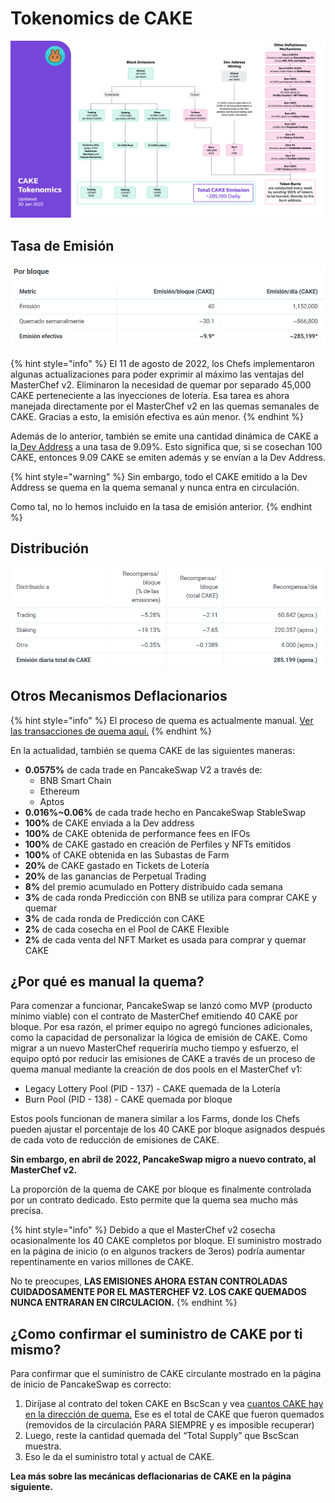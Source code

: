 # Tokenomics de CAKE

![](../../.gitbook/assets/0.png)

## **Tasa de Emisión** <a href="#_yrv8c4jk627i" id="_yrv8c4jk627i"></a>

![](../../.gitbook/assets/1.png)

{% hint style="info" %}
El 11 de agosto de 2022, los Chefs implementaron algunas actualizaciones para poder exprimir al máximo las ventajas del MasterChef v2. Eliminaron la necesidad de quemar por separado 45,000 CAKE perteneciente a las inyecciones de lotería. Esa tarea es ahora manejada directamente por el MasterChef v2 en las quemas semanales de CAKE. Gracias a esto, la emisión efectiva es aún menor.
{% endhint %}



Además de lo anterior, también se emite una cantidad dinámica de CAKE a la[ Dev Address](https://bscscan.com/address/0xceba60280fb0ecd9a5a26a1552b90944770a4a0e#tokentxns) a una tasa de 9.09%. Esto significa que, si se cosechan 100 CAKE, entonces 9.09 CAKE se emiten además y se envían a la Dev Address.

{% hint style="warning" %}
Sin embargo, todo el CAKE emitido a la Dev Address se quema en la quema semanal y nunca entra en circulación.

Como tal, no lo hemos incluido en la tasa de emisión anterior.
{% endhint %}

## **Distribución** <a href="#_if9wweb9lg40" id="_if9wweb9lg40"></a>

![](../../.gitbook/assets/2.png)

## **Otros Mecanismos Deflacionarios** <a href="#_g0fdb9yy2r2k" id="_g0fdb9yy2r2k"></a>

{% hint style="info" %}
El proceso de quema es actualmente manual. [Ver las transacciones de quema aquí.](https://bscscan.com/token/0x0e09fabb73bd3ade0a17ecc321fd13a19e81ce82?a=0x000000000000000000000000000000000000dead)
{% endhint %}

En la actualidad, también se quema CAKE de las siguientes maneras:

* **0.0575%** de cada trade en PancakeSwap V2 a través de:
  * BNB Smart Chain
  * Ethereum
  * Aptos
* **0.016%\~0.06%** de cada trade hecho en PancakeSwap StableSwap
* **100%** de CAKE enviada a la Dev address
* **100%** de CAKE obtenida de performance fees en IFOs
* **100%** de CAKE gastado en creación de Perfiles y NFTs emitidos
* **100%** of CAKE obtenida en las Subastas de Farm
* **20%** de CAKE gastado en Tickets de Lotería
* **20%** de las ganancias de Perpetual Trading
* **8%** del premio acumulado en Pottery distribuido cada semana
* **3%** de cada ronda Predicción con BNB se utiliza para comprar CAKE y quemar
* **3%** de cada ronda de Predicción con CAKE
* **2%** de cada cosecha en el Pool de CAKE Flexible
* **2%** de cada venta del NFT Market es usada para comprar y quemar CAKE

## **¿Por qué es manual la quema?** <a href="#_3el2cjrubiib" id="_3el2cjrubiib"></a>

Para comenzar a funcionar, PancakeSwap se lanzó como MVP (producto mínimo viable) con el contrato de MasterChef emitiendo 40 CAKE por bloque. Por esa razón, el primer equipo no agregó funciones adicionales, como la capacidad de personalizar la lógica de emisión de CAKE. Como migrar a un nuevo MasterChef requeriría mucho tiempo y esfuerzo, el equipo optó por reducir las emisiones de CAKE a través de un proceso de quema manual mediante la creación de dos pools en el MasterChef v1:

* Legacy Lottery Pool (PID - 137) - CAKE quemada de la Lotería
* Burn Pool (PID - 138) - CAKE quemada por bloque

Estos pools funcionan de manera similar a los Farms, donde los Chefs pueden ajustar el porcentaje de los 40 CAKE por bloque asignados después de cada voto de reducción de emisiones de CAKE.

**Sin embargo, en abril de 2022, PancakeSwap migro a nuevo contrato, al MasterChef v2.**

La proporción de la quema de CAKE por bloque es finalmente controlada por un contrato dedicado. Esto permite que la quema sea mucho más precisa.

{% hint style="info" %}
Debido a que el MasterChef v2 cosecha ocasionalmente los 40 CAKE completos por bloque. El suministro mostrado en la página de inicio (o en algunos trackers de 3eros) podría aumentar repentinamente en varios millones de CAKE.

No te preocupes, **LAS EMISIONES AHORA ESTAN CONTROLADAS CUIDADOSAMENTE POR EL MASTERCHEF V2. LOS CAKE QUEMADOS NUNCA ENTRARAN EN CIRCULACION.**
{% endhint %}

## **¿Como confirmar el suministro de CAKE por ti mismo?** <a href="#_p53bwhjbvygc" id="_p53bwhjbvygc"></a>

Para confirmar que el suministro de CAKE circulante mostrado en la página de inicio de PancakeSwap es correcto:

1. Diríjase al contrato del token CAKE en BscScan y vea [cuantos CAKE hay en la dirección de quema.](https://bscscan.com/token/0x0e09fabb73bd3ade0a17ecc321fd13a19e81ce82#balances) Ese es el total de CAKE que fueron quemados (removidos de la circulación PARA SIEMPRE y es imposible recuperar)
2. Luego, reste la cantidad quemada del “Total Supply” que BscScan muestra.
3. Eso le da el suministro total y actual de CAKE.

**Lea más sobre las mecánicas deflacionarias de CAKE en la página siguiente.**

